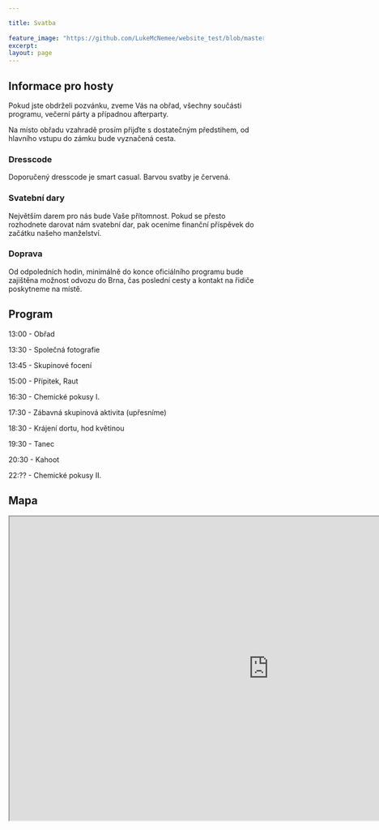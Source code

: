 ```yaml
---

title: Svatba 
 
feature_image: "https://github.com/LukeMcNemee/website_test/blob/master/pozvanka.png?raw=true" 
excerpt: 
layout: page
---
```


## Informace pro hosty
Pokud jste obdrželi pozvánku, zveme Vás na obřad, všechny součásti programu, večerní párty a případnou afterparty. 

Na místo obřadu vzahradě prosím přijďte s dostatečným předstihem, od hlavního vstupu do zámku bude vyznačená cesta.

### Dresscode
Doporučený dresscode je smart casual. Barvou svatby je červená.

### Svatební dary
Největším darem pro nás bude Vaše přítomnost. Pokud se přesto rozhodnete darovat nám svatební dar, pak oceníme finanční příspěvek do začátku našeho manželství. 

### Doprava
Od odpoledních hodin, minimálně do konce oficiálního programu bude zajištěna možnost odvozu do Brna, čas poslední cesty a kontakt na řidiče poskytneme na místě. 

## Program

13:00 - Obřad

13:30 - Společná fotografie

13:45 - Skupinové focení

15:00 - Přípitek, Raut

16:30 - Chemické pokusy I.

17:30 - Zábavná skupinová aktivita (upřesníme)

18:30 - Krájení dortu, hod květinou

19:30 - Tanec

20:30 - Kahoot

22:?? - Chemické pokusy II.


## Mapa


<iframe src="https://www.google.com/maps/d/embed?mid=1Wa0_PgAejh5X9cm_QFa-GiF7jsL9O3TE" width="1024" height="600"></iframe>
